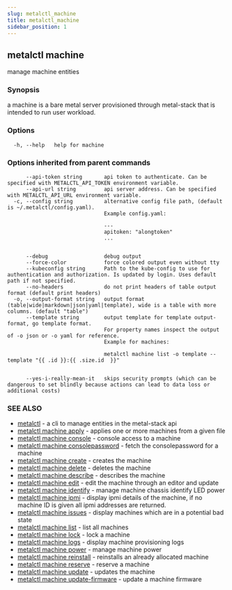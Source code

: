 ```yaml
---
slug: metalctl_machine
title: metalctl_machine
sidebar_position: 1
---
```


## metalctl machine

manage machine entities

### Synopsis

a machine is a bare metal server provisioned through metal-stack that is intended to run user workload.

### Options

```
  -h, --help   help for machine
```

### Options inherited from parent commands

```
      --api-token string       api token to authenticate. Can be specified with METALCTL_API_TOKEN environment variable.
      --api-url string         api server address. Can be specified with METALCTL_API_URL environment variable.
  -c, --config string          alternative config file path, (default is ~/.metalctl/config.yaml).
                               Example config.yaml:
                               
                               ---
                               apitoken: "alongtoken"
                               ...
                               
                               
      --debug                  debug output
      --force-color            force colored output even without tty
      --kubeconfig string      Path to the kube-config to use for authentication and authorization. Is updated by login. Uses default path if not specified.
      --no-headers             do not print headers of table output format (default print headers)
  -o, --output-format string   output format (table|wide|markdown|json|yaml|template), wide is a table with more columns. (default "table")
      --template string        output template for template output-format, go template format.
                               For property names inspect the output of -o json or -o yaml for reference.
                               Example for machines:
                               
                               metalctl machine list -o template --template "{{ .id }}:{{ .size.id  }}"
                               
                               
      --yes-i-really-mean-it   skips security prompts (which can be dangerous to set blindly because actions can lead to data loss or additional costs)
```

### SEE ALSO

* [metalctl](./metalctl.md)	 - a cli to manage entities in the metal-stack api
* [metalctl machine apply](./metalctl_machine_apply.md)	 - applies one or more machines from a given file
* [metalctl machine console](./metalctl_machine_console.md)	 - console access to a machine
* [metalctl machine consolepassword](./metalctl_machine_consolepassword.md)	 - fetch the consolepassword for a machine
* [metalctl machine create](./metalctl_machine_create.md)	 - creates the machine
* [metalctl machine delete](./metalctl_machine_delete.md)	 - deletes the machine
* [metalctl machine describe](./metalctl_machine_describe.md)	 - describes the machine
* [metalctl machine edit](./metalctl_machine_edit.md)	 - edit the machine through an editor and update
* [metalctl machine identify](./metalctl_machine_identify.md)	 - manage machine chassis identify LED power
* [metalctl machine ipmi](./metalctl_machine_ipmi.md)	 - display ipmi details of the machine, if no machine ID is given all ipmi addresses are returned.
* [metalctl machine issues](./metalctl_machine_issues.md)	 - display machines which are in a potential bad state
* [metalctl machine list](./metalctl_machine_list.md)	 - list all machines
* [metalctl machine lock](./metalctl_machine_lock.md)	 - lock a machine
* [metalctl machine logs](./metalctl_machine_logs.md)	 - display machine provisioning logs
* [metalctl machine power](./metalctl_machine_power.md)	 - manage machine power
* [metalctl machine reinstall](./metalctl_machine_reinstall.md)	 - reinstalls an already allocated machine
* [metalctl machine reserve](./metalctl_machine_reserve.md)	 - reserve a machine
* [metalctl machine update](./metalctl_machine_update.md)	 - updates the machine
* [metalctl machine update-firmware](./metalctl_machine_update-firmware.md)	 - update a machine firmware

